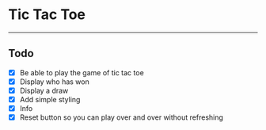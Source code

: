 # Tic Tac Toe

----

## Todo
* [x] Be able to play the game of tic tac toe
* [x] Display who has won
* [x] Display a draw
* [x] Add simple styling
* [x] Info
* [x] Reset button so you can play over and over without refreshing  
